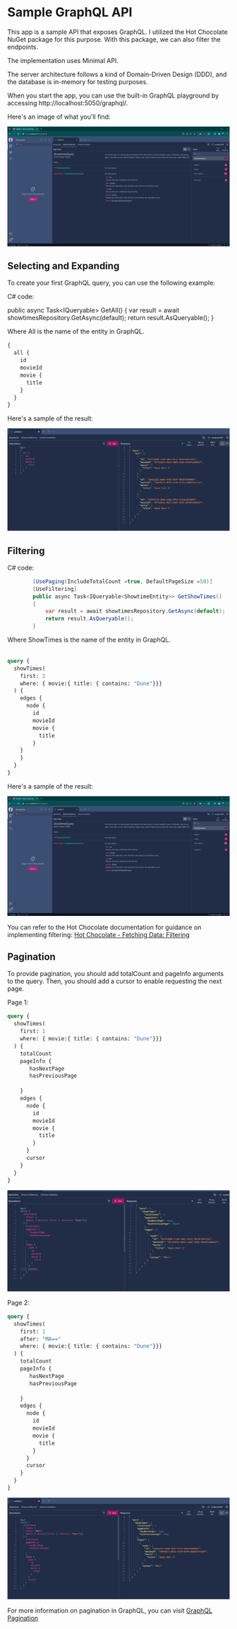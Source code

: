 # Sample GraphQL API

This app is a sample API that exposes GraphQL. 
I utilized the Hot Chocolate NuGet package for this purpose. With this package, we can also filter the endpoints.

The implementation uses Minimal API. 

The server architecture follows a kind of Domain-Driven Design (DDD), and the database is in-memory for testing purposes.

When you start the app, you can use the built-in GraphQL playground by accessing http://localhost:5050/graphql/.

Here's an image of what you'll find:

![GraphQL Playground](assets/SchemaReference.png)

## Selecting and Expanding

To create your first GraphQL query, you can use the following example:

C# code:

  public async Task<IQueryable<ShowtimeEntity>> GetAll()
  {
      var result = await showtimesRepository.GetAsync(default);
      return result.AsQueryable();
  }

Where All is the name of the entity in GraphQL.

```graphql
{
  all {
    id
    movieId
    movie {
      title
    }
  } 
}
```

Here's a sample of the result:

![GraphQL Playground](assets/SampleResult1.png)

## Filtering

C# code:
```C#
        [UsePaging(IncludeTotalCount =true, DefaultPageSize =50)]
        [UseFiltering]
        public async Task<IQueryable<ShowtimeEntity>> GetShowTimes()
        {
            var result = await showtimesRepository.GetAsync(default);
            return result.AsQueryable();
        }
```
Where ShowTimes is the name of the entity in GraphQL.


```graphql

query {
  showTimes(
    first: 2
    where: { movie:{ title: { contains: "Dune"}}}
  ) {
    edges {
      node {
        id
        movieId
        movie {
          title
        }
    } 
    }
  }
}

```

Here's a sample of the result:


![GetAll](assets/SchemaReference.png)

You can refer to the Hot Chocolate documentation for guidance on implementing filtering: [Hot Chocolate - Fetching Data: Filtering](https://chillicream.com/docs/hotchocolate/v13/fetching-data/filtering)

## Pagination

To provide pagination, you should add totalCount and pageInfo arguments to the query. 
Then, you should add a cursor to enable requesting the next page.


Page 1:

```graphql
query {
  showTimes(
    first: 1
    where: { movie:{ title: { contains: "Dune"}}}
  ) {
    totalCount
    pageInfo {
       hasNextPage
       hasPreviousPage
       
    }
    edges {
      node {
        id
        movieId
        movie {
          title
        }
      }
      cursor 
    }
  }
}
```
![Page1](assets/Pagination_Page1.png)

Page 2:
```graphql
query {
  showTimes(
    first: 1
    after: "MA=="
    where: { movie:{ title: { contains: "Dune"}}}
  ) {
    totalCount
    pageInfo {
       hasNextPage
       hasPreviousPage
       
    }
    edges {
      node {
        id
        movieId
        movie {
          title
        }
      }
      cursor 
    }
  }
}
```

![Page1](assets/Pagination_Page2.png)

For more information on pagination in GraphQL, you can visit [GraphQL Pagination](https://graphql.org/learn/pagination/)
